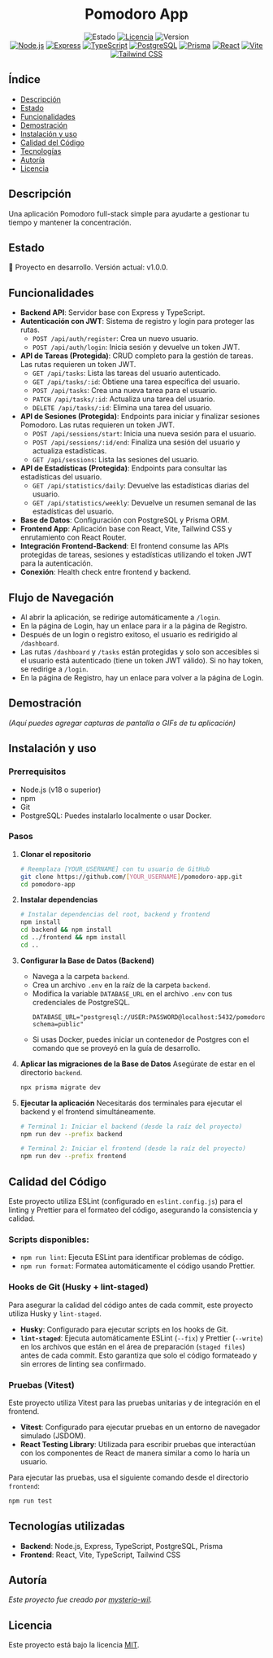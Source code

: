 <h1 align="center">Pomodoro App</h1>

<div align="center">
  <img src="https://img.shields.io/badge/STATUS-En_desarrollo-yellow" alt="Estado">
  <a href="LICENSE"><img src="https://img.shields.io/badge/License-MIT-blue" alt="Licencia"></a>
  <img src="https://img.shields.io/badge/version-1.0.0-green" alt="Version">
</div>

<div align="center">
  <a href="https://nodejs.org/" target="_blank" rel="noreferrer noopener nofollow"><img src="https://img.shields.io/badge/Node.js-339933?style=for-the-badge&logo=nodedotjs&logoColor=white" alt="Node.js"></a>
  <a href="https://expressjs.com/" target="_blank" rel="noreferrer noopener nofollow"><img src="https://img.shields.io/badge/Express-000000?style=for-the-badge&logo=express&logoColor=white" alt="Express"></a>
  <a href="https://www.typescriptlang.org/" target="_blank" rel="noreferrer noopener nofollow"><img src="https://img.shields.io/badge/TypeScript-3178C6?style=for-the-badge&logo=typescript&logoColor=white" alt="TypeScript"></a>
  <a href="https://www.postgresql.org/" target="_blank" rel="noreferrer noopener nofollow"><img src="https://img.shields.io/badge/PostgreSQL-4169E1?style=for-the-badge&logo=postgresql&logoColor=white" alt="PostgreSQL"></a>
  <a href="https://www.prisma.io/" target="_blank" rel="noreferrer noopener nofollow"><img src="https://img.shields.io/badge/Prisma-2D3748?style=for-the-badge&logo=prisma&logoColor=white" alt="Prisma"></a>
  <a href="https://reactjs.org/" target="_blank" rel="noreferrer noopener nofollow"><img src="https://img.shields.io/badge/React-20232A?style=for-the-badge&logo=react&logoColor=61DAFB" alt="React"></a>
  <a href="https://vitejs.dev/" target="_blank" rel="noreferrer noopener nofollow"><img src="https://img.shields.io/badge/Vite-646CFF?style=for-the-badge&logo=vite&logoColor=white" alt="Vite"></a>
  <a href="https://tailwindcss.com/" target="_blank" rel="noreferrer noopener nofollow"><img src="https://img.shields.io/badge/Tailwind_CSS-38B2AC?style=for-the-badge&logo=tailwind-css&logoColor=white" alt="Tailwind CSS"></a>
</div>

## Índice
* [Descripción](#descripción)
* [Estado](#estado)
* [Funcionalidades](#funcionalidades)
* [Demostración](#demostración)
* [Instalación y uso](#instalación-y-uso)
* [Calidad del Código](#calidad-del-código)
* [Tecnologías](#tecnologías)
* [Autoría](#autoría)
* [Licencia](#licencia)

##  Descripción
Una aplicación Pomodoro full-stack simple para ayudarte a gestionar tu tiempo y mantener la concentración.

##  Estado
:construction: Proyecto en desarrollo. Versión actual: v1.0.0.

##  Funcionalidades
- **Backend API**: Servidor base con Express y TypeScript.
- **Autenticación con JWT**: Sistema de registro y login para proteger las rutas.
  - `POST /api/auth/register`: Crea un nuevo usuario.
  - `POST /api/auth/login`: Inicia sesión y devuelve un token JWT.
- **API de Tareas (Protegida)**: CRUD completo para la gestión de tareas. Las rutas requieren un token JWT.
  - `GET /api/tasks`: Lista las tareas del usuario autenticado.
  - `GET /api/tasks/:id`: Obtiene una tarea específica del usuario.
  - `POST /api/tasks`: Crea una nueva tarea para el usuario.
  - `PATCH /api/tasks/:id`: Actualiza una tarea del usuario.
  - `DELETE /api/tasks/:id`: Elimina una tarea del usuario.
- **API de Sesiones (Protegida)**: Endpoints para iniciar y finalizar sesiones Pomodoro. Las rutas requieren un token JWT.
  - `POST /api/sessions/start`: Inicia una nueva sesión para el usuario.
  - `POST /api/sessions/:id/end`: Finaliza una sesión del usuario y actualiza estadísticas.
  - `GET /api/sessions`: Lista las sesiones del usuario.
- **API de Estadísticas (Protegida)**: Endpoints para consultar las estadísticas del usuario.
  - `GET /api/statistics/daily`: Devuelve las estadísticas diarias del usuario.
  - `GET /api/statistics/weekly`: Devuelve un resumen semanal de las estadísticas del usuario.
- **Base de Datos**: Configuración con PostgreSQL y Prisma ORM.
- **Frontend App**: Aplicación base con React, Vite, Tailwind CSS y enrutamiento con React Router.
- **Integración Frontend-Backend**: El frontend consume las APIs protegidas de tareas, sesiones y estadísticas utilizando el token JWT para la autenticación.
- **Conexión**: Health check entre frontend y backend.

## Flujo de Navegación
- Al abrir la aplicación, se redirige automáticamente a `/login`.
- En la página de Login, hay un enlace para ir a la página de Registro.
- Después de un login o registro exitoso, el usuario es redirigido al `/dashboard`.
- Las rutas `/dashboard` y `/tasks` están protegidas y solo son accesibles si el usuario está autenticado (tiene un token JWT válido). Si no hay token, se redirige a `/login`.
- En la página de Registro, hay un enlace para volver a la página de Login.

##  Demostración
_(Aquí puedes agregar capturas de pantalla o GIFs de tu aplicación)_

##  Instalación y uso

### Prerrequisitos
- Node.js (v18 o superior)
- npm
- Git
- PostgreSQL: Puedes instalarlo localmente o usar Docker.

### Pasos

1.  **Clonar el repositorio**
    ```bash
    # Reemplaza [YOUR_USERNAME] con tu usuario de GitHub
    git clone https://github.com/[YOUR_USERNAME]/pomodoro-app.git
    cd pomodoro-app
    ```

2.  **Instalar dependencias**
    ```bash
    # Instalar dependencias del root, backend y frontend
    npm install
    cd backend && npm install
    cd ../frontend && npm install
    cd .. 
    ```

3.  **Configurar la Base de Datos (Backend)**
    - Navega a la carpeta `backend`.
    - Crea un archivo `.env` en la raíz de la carpeta `backend`.
    - Modifica la variable `DATABASE_URL` en el archivo `.env` con tus credenciales de PostgreSQL.
      ```
      DATABASE_URL="postgresql://USER:PASSWORD@localhost:5432/pomodoro?schema=public"
      ```
    - Si usas Docker, puedes iniciar un contenedor de Postgres con el comando que se proveyó en la guía de desarrollo.

4.  **Aplicar las migraciones de la Base de Datos**
    Asegúrate de estar en el directorio `backend`.
    ```bash
    npx prisma migrate dev
    ```

5.  **Ejecutar la aplicación**
    Necesitarás dos terminales para ejecutar el backend y el frontend simultáneamente.

    ```bash
    # Terminal 1: Iniciar el backend (desde la raíz del proyecto)
    npm run dev --prefix backend

    # Terminal 2: Iniciar el frontend (desde la raíz del proyecto)
    npm run dev --prefix frontend
    ```

##  Calidad del Código
Este proyecto utiliza ESLint (configurado en `eslint.config.js`) para el linting y Prettier para el formateo del código, asegurando la consistencia y calidad.

### Scripts disponibles:
- `npm run lint`: Ejecuta ESLint para identificar problemas de código.
- `npm run format`: Formatea automáticamente el código usando Prettier.

### Hooks de Git (Husky + lint-staged)
Para asegurar la calidad del código antes de cada commit, este proyecto utiliza Husky y `lint-staged`.

- **Husky**: Configurado para ejecutar scripts en los hooks de Git.
- **`lint-staged`**: Ejecuta automáticamente ESLint (`--fix`) y Prettier (`--write`) en los archivos que están en el área de preparación (`staged files`) antes de cada commit. Esto garantiza que solo el código formateado y sin errores de linting sea confirmado.

### Pruebas (Vitest)
Este proyecto utiliza Vitest para las pruebas unitarias y de integración en el frontend.

- **Vitest**: Configurado para ejecutar pruebas en un entorno de navegador simulado (JSDOM).
- **React Testing Library**: Utilizada para escribir pruebas que interactúan con los componentes de React de manera similar a como lo haría un usuario.

Para ejecutar las pruebas, usa el siguiente comando desde el directorio `frontend`:
```bash
npm run test
```

##  Tecnologías utilizadas
- **Backend**: Node.js, Express, TypeScript, PostgreSQL, Prisma
- **Frontend**: React, Vite, TypeScript, Tailwind CSS

##  Autoría
*Este proyecto fue creado por [mysterio-wil](https://github.com/mysterio-wil).*

##  Licencia
Este proyecto está bajo la licencia [MIT](LICENSE).
